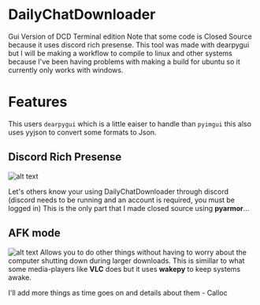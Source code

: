 # DailyChatDownloader
Gui Version of DCD Terminal edition Note that some code is Closed Source because it uses discord rich presense.
This tool was made with dearpygui but I will be making a workflow to compile to linux and other systems because I've been having problems with making a build for ubuntu so it currently only works with windows. 

# Features
This users `dearpygui` which is a little eaiser to handle than `pyimgui` this also uses yyjson to convert some formats to Json.


## Discord Rich Presense
![alt text](https://media.discordapp.net/attachments/1127307260029309018/1130991948463865856/image.png)

Let's others know your using DailyChatDownloader through discord (discord needs to be running and an account is required, you must be logged in) This is the only part that I made closed source using __pyarmor__...


## AFK mode
![alt text](https://media.discordapp.net/attachments/1126989239041675355/1128835077468606615/image.png)
Allows you to do other things without having to worry about the computer shutting down during larger downloads. This is simillar to what some media-players like __VLC__ does but it uses __wakepy__ to keep systems awake.

I'll add more things as time goes on and details about them - Calloc
